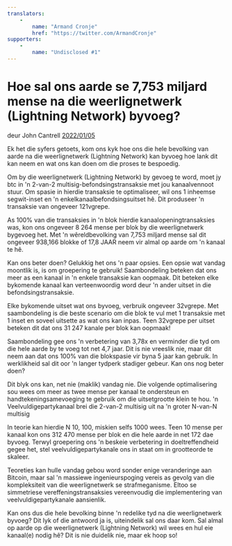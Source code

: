 ```yaml
---
translators: 
    - 
        name: "Armand Cronje"
        href: "https://twitter.com/ArmandCronje"
supporters: 
    - 
        name: "Undisclosed #1"
---
```

# Hoe sal ons aarde se 7,753 miljard mense na die weerlignetwerk (Lightning Network) byvoeg?
deur John Cantrell [2022/01/05](https://twitter.com/JohnCantrell97/status/1478794692313632768)

<LanguageDropdown/>

Ek het die syfers getoets, kom ons kyk hoe ons die hele bevolking van aarde na die weerlignetwerk (Lightning Network) kan byvoeg hoe lank dit kan neem en wat ons kan doen om die proses te bespoedig.

Om by die weerlignetwerk (Lightning Network) by gevoeg te word, moet jy btc in 'n 2-van-2 multisig-befondsingstransaksie met jou kanaalvennoot stuur. Om spasie in hierdie transaksie te optimaliseer, wil ons 1 inheemse segwit-inset en 'n enkelkanaalbefondsingsuitset hê. Dit produseer 'n transaksie van ongeveer 121vgrepe.

As 100% van die transaksies in 'n blok hierdie kanaalopeningtransaksies was, kon ons ongeveer 8 264 mense per blok by die weerlignetwerk bygevoeg het. Met 'n wêreldbevolking van 7,753 miljard mense sal dit ongeveer 938,166 blokke of 17,8 JAAR neem vir almal op aarde om 'n kanaal te hê.

Kan ons beter doen? Gelukkig het ons 'n paar opsies. Een opsie wat vandag moontlik is, is om groepering te gebruik! Saambondeling beteken dat ons meer as een kanaal in 'n enkele transaksie kan oopmaak. Dit beteken elke bykomende kanaal kan verteenwoordig word deur 'n ander uitset in die befondsingstransaksie.

Elke bykomende uitset wat ons byvoeg, verbruik ongeveer 32vgrepe. Met saambondeling is die beste scenario om die blok te vul met 1 transaksie met 1 inset en soveel uitsette as wat ons kan inpas. Teen 32vgrepe per uitset beteken dit dat ons 31 247 kanale per blok kan oopmaak!

Saambondeling gee ons 'n verbetering van 3,78x en verminder die tyd om die hele aarde by te voeg tot net 4,7 jaar. Dit is nie vreeslik nie, maar dit neem aan dat ons 100% van die blokspasie vir byna 5 jaar kan gebruik. In werklikheid sal dit oor 'n langer tydperk stadiger gebeur. Kan ons nog beter doen?

Dit blyk ons kan, net nie (maklik) vandag nie. Die volgende optimalisering sou wees om meer as twee mense per kanaal te ondersteun en handtekeningsamevoeging te gebruik om die uitsetgrootte klein te hou. 'n Veelvuldigepartykanaal brei die 2-van-2 multisig uit na 'n groter N-van-N multisig

In teorie kan hierdie N 10, 100, miskien selfs 1000 wees. Teen 10 mense per kanaal kon ons 312 470 mense per blok en die hele aarde in net 172 dae byvoeg. Terwyl groepering ons 'n beskeie verbetering in doeltreffendheid gegee het, stel veelvuldigepartykanale ons in staat om in grootteorde te skaleer.

Teoreties kan hulle vandag gebou word sonder enige veranderinge aan Bitcoin, maar sal 'n massiewe ingenieurspoging vereis as gevolg van die kompleksiteit van die weerlignetwerk se strafmeganisme. Eltoo se simmetriese vereffeningstransaksies vereenvoudig die implementering van veelvuldigepartykanale aansienlik.

Kan ons dus die hele bevolking binne 'n redelike tyd na die weerlignetwerk byvoeg? Dit lyk of die antwoord ja is, uiteindelik sal ons daar kom. Sal almal op aarde op die weerlignetwerk (Lightning Network) wil wees en hul eie kanaal(e) nodig hê? Dit is nie duidelik nie, maar ek hoop so!

